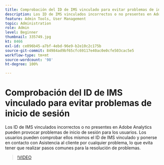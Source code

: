 ```yaml
---
title: Comprobación del ID de IMS vinculado para evitar problemas de inicio de sesión
description: Los ID de IMS vinculados incorrectos o no presentes en Adobe Analytics pueden provocar problemas de inicio de sesión para los usuarios. Los usuarios pueden comprobar ellos mismos el ID de IMS vinculado y ponerse en contacto con Asistencia al cliente por cualquier problema, lo que evita tener que realizar pasos comunes para la resolución de problemas.
feature: Admin Tools, User Management
topic: Administration
role: Admin
level: Beginner
thumbnail: 335749.jpg
kt: 8466
exl-id: ce096b45-a7bf-4ebd-96e9-b2e10c2c175b
source-git-commit: 84984ad9bf65cfc69117e40ac0e0cfe503cac5e5
workflow-type: tm+mt
source-wordcount: '98'
ht-degree: 100%

---
```


# Comprobación del ID de IMS vinculado para evitar problemas de inicio de sesión

Los ID de IMS vinculados incorrectos o no presentes en Adobe Analytics pueden provocar problemas de inicio de sesión para los usuarios. Los usuarios pueden comprobar ellos mismos el ID de IMS vinculado y ponerse en contacto con Asistencia al cliente por cualquier problema, lo que evita tener que realizar pasos comunes para la resolución de problemas.

>[!VIDEO](https://video.tv.adobe.com/v/335749/?quality=12&learn=on)
